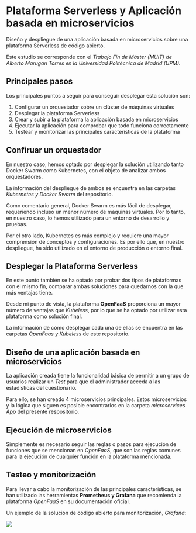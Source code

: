 # Plataforma Serverless y Aplicación basada en microservicios
Diseño y despliegue de una aplicación basada en microservicios sobre una plataforma Serverless de código abierto. 

Este estudio se corresponde con el *Trabajo Fin de Máster (MUIT) de Alberto Marugán Torres en la Universidad Politécnica de Madrid (UPM).*

## Principales pasos
Los principales puntos a seguir para conseguir desplegar esta solución son:
  1. Configurar un orquestador sobre un clúster de máquinas virtuales
  2. Desplegar la plataforma Serverless
  3. Crear y subir a la plataforma la aplicación basada en microservicios
  4. Ejecutar la aplicación para comprobar que todo funciona correctamente
  5. Testear y monitorizar las principales características de la plataforma
 
## Confiruar un orquestador
En nuestro caso, hemos optado por desplegar la solución utilizando tanto Docker Swarm como Kubernetes, con el objeto de analizar ambos orquestadores.

La información del despliegue de ambos se encuentra en las carpetas *Kubernetes y Docker Swarm* del repositorio.

Como comentario general, Docker Swarm es más fácil de desplegar, requeriendo incluso un menor número de máquinas virtuales. Por lo tanto, en nuestro caso, lo hemos utilizado para un entorno de desarrollo y pruebas. 

Por el otro lado, Kubernetes es más complejo y requiere una mayor comprensión de conceptos y configuraciones. Es por ello que, en nuestro despliegue, ha sido utilizado en el entorno de producción o entorno final.

## Desplegar la Plataforma Serverless
En este punto también se ha optado por probar dos tipos de plataformas con el mismo fin, comparar ambas soluciones para quedarnos con la que más ventajas tiene.

Desde mi punto de vista, la plataforma **OpenFaaS** proporciona un mayor número de ventajas que *Kubeless*, por lo que se ha optado por utilizar esta plataforma como solución final.

La información de cómo desplegar cada una de ellas se encuentra en las carpetas *OpenFaas y Kubeless* de este repositorio.

## Diseño de una aplicación basada en microservicios
La aplicación creada tiene la funcionalidad básica de permitir a un grupo de usuarios realizar un *Test* para que el administrador acceda a las estadísticas del cuestionario.

Para ello, se han creado 4 microservicios principales. Estos microservicios y la lógica que siguen es posible encontrarlos en la carpeta *microservices App* del presente respositorio.

## Ejecución de microservicios
Simplemente es necesario seguir las reglas o pasos para ejecución de funciones que se mencionan en *OpenFaaS*, que son las reglas comunes para la ejecución de cualquier función en la plataforma mencionada.

## Testeo y monitorización
Para llevar a cabo la monitorización de las principales características, se han utilizado las herramientas **Prometheus y Grafana** que recomienda la plataforma *OpenFaaS* en su documentación oficial.

Un ejemplo de la solución de código abierto para monitorización, *Grafana*:

<img src="https://static.wixstatic.com/media/36ad7e_fc6109f2dfcd477592cfd03e9ee5a521~mv2.gif" />
